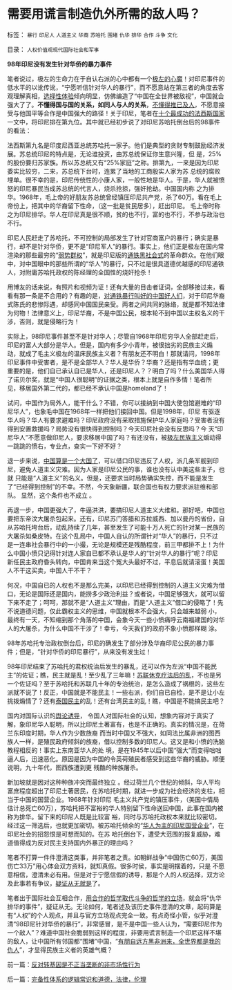 # 需要用谎言制造仇外所需的敌人吗？

标签： `暴行` `印尼人` `人道主义` `华裔` `苏哈托` `围堵` `仇华` `排华` `合作` `斗争` `文化` 

目录： `人权价值观现代国际社会和军事`

**98年印尼没有发生针对华侨的暴力事件**

笔者说过，极左的生命力在于自认右派的心中都有一个[极左的心魔](../../../2009/7/26/极左生命力取决于右派的人格心魔.md)！对印尼事件的低水平的以讹传讹，“宁愿听信针对华人的暴行”，而不愿意站在第三者的角度去客观理解真相，[选择性体验](../../../2009/4/4/期望，预期和选择性体验；有调查也没有发言权.md)倾向明显，仿佛编造了“中国在全世界被敌视”，中国就会强大了了。**不懂得国与国的关系，如同人与人的关系**，[不懂得推已及人](../../../2009/6/19/“已所不欲，勿施于人”就是普世的价值观.md)，不愿意接受与他国平等合作是中国强大的路径！关于印尼，笔者在[十个最成功的法西斯国家](http://blog.sina.com.cn/s/blog_5563a64d0100bhej.html)一文中，将印尼排在第九位。其中就已经初步说了对印尼苏哈托倒台后的98事件的看法：

法西斯第九名是印度尼西亚总统苏哈托一家子。他们是典型的贪财专制鼓励经济发展。苏总统印尼的特点是，无论谁投资，由苏总统保证你生意兴隆，但
是，25%的股份要归苏家族。所以苏总统又有“25%家庭”之称。排第九，一来是因为印尼委实比较穷，二来，苏总统下台时，连累了当地的工商殷实人家为苏
总统的腐败埋单。很不幸的是，印尼传统性的小康人家，一般性地是华人。于是，华人就被愤怒的印尼暴民当成苏总统的代言人，烧杀抢掠，强奸抢劫。中国国内称
之为排华。1968年，毛上帝的好朋友苏总统曾经镇压印尼共产党，杀了60万。看在毛上帝份上，把其中的华裔留下性命，（这一批是贫民居多），赶出印尼。
毛上帝时称之为印尼排华。华人在印尼真是很不顺，贫的也不行，富的也不行，不参与政治也不行。

印尼人民赶走了苏哈托，不可控制的局部发生了针对官商富户的暴行；确实是暴行，却不是针对华侨，更不是“印尼军人”的暴行。事实上，他们正是极左在国内常渲染的那些最穷的“[弱势群权](../../../2009/7/31/弱势人群和人权弱势人群之人人平等.md)”，就是印尼版的[通铁黑社会式](http://blog.163.com/darthvad/blog/static/53399470200971005657759/)的革命群众。在他们眼中，对中国眼中的那些所谓的“华人”的暴行，只不过是很具道德优越感的印尼通铁人，对附庸苏哈托政权的陈经理的全国性的烧奸抢杀！

用博友的话来说，有照片和视频为证！还有大量的目击者证词，全部移接过来，看看有那一条是不合用的？有趣的是，[对通铁暴行叫好的中国好人们](http://darthvad.blog.sohu.com/129394309.html)，对于印尼华裔
式陈氏的悲惨际遇，却感同中国国民亲受。两者之间共同的脉络，就是都不知法律为何物！法律意义上，印尼华裔，不是中国公民，根本轮不到中国以主权名义的干
涉，否则，就是侵略行为！

实际上，98印尼事件甚至不是针对华人；尽管自1968年印尼穷华人全部赶走后，印尼的富人大部分是华人。但是，国内有多少小青年，被很拙劣的民族主义煽
动，就成了毛主义极左的温床民族主义者？有朋友还不明白！那就请问，1998年印尼事件中受害者，是不是全部华人？华人是华侨？华裔？还是指有华血统；更
重要的是，他们自已承认自已是华人，还是印尼人？？明白了吗？什么美国华人得了诺贝尔奖，就是“中国人很聪明”的证据之类，根本上就是自作多情！笔者所
见，移居国外第二代的，都已经不承认中国是homeland了！

试问，中国作为局外人，能干什么？不错，你可以接纳到中国大使包馆避难的“印尼华人”，也象毛中国在1968年一样把他们接回中国。但是1998年，印尼
有驱逐华人吗？华人有要求避难吗？印尼政府没有采取措施保护华人家庭吗？受害者没有得到安置救援吗？局势没有很快得到控制吗？今天印尼社会没有反思吗？今
天“印尼华人”不愿意做印尼人，要求移居中国了吗？有还没有，被[极左民族主义](htthttp://blog.sina.com.cn/s/blog_5563a64d0100g1x8.html)煽动得一跳跳的愤右，专业点，查实一下好不好？

退一步来说，[中国算是一个大国了](../../../2009/9/30/中国是一个大国！.md)，可以借口印尼违反了人权，派几条军舰到印尼，避免人道主义灾难。因为人家是印尼公民的事，谁也没有认中美这些主子，也就
只能是“人道主义”的名义。但是，还要求当时局势确实失控，而不能是发生了“已经得到控制”的不幸。不然，今天象新疆，联合国也有权力要求派驻维和部队。
显然，这个条件也不成立 。

再退一步，中国更强大了，牛逼洪洪，要搞印尼人道主义大维和。那好吧，中国也要把东帝汶大屠杀包起来。还有，印尼苏门答腊和苏拉威西、加以曼丹的省份，自
从苏哈托垮台后，动乱持续了几年，甚至发生了可能十万人死亡的针对某一民族的大屠杀如桑皮特。在这个乱局中，中国人自认的所谓针对“华人”的暴行，只不过
是一连串社会暴行中的一小撮，无论是规模还是残酷程度，前三甲都排不上！为什么中国小愤只记得针对连人家自已都不承认是华人的“针对华人的暴行”呢？印尼
新任民主政府昏头转向，中国肯来当这个冤大头最好不过，平息后就请滚蛋！美国人不干这买卖，中国人干不干？

何况，中国自已的人权也不是那么完美，以印尼已经得到控制的人道主义灾难为借口，无论是国际还是国内，能捞多少政治利益？或者说，中国足够强大，就可以留
下来不走了；呵呵，那就不是“人道主义”理由，而是“人道主义”借口的侵略了！先不说道德问题，仅此霸权主义的思维，中国就根本不会强大，只会越来越弱
小，最终有一天，不知缩到那个角落的中国，会象今天一些小愤痛呼云南福建国的对华人的大屠杀，为什么中国不干涉了！幸亏，今天我们的政府不象小愤那样糊
涂。

98年苏哈托专治政权倒台后，印尼的确发生了部分涉及华裔印尼公民的暴力事件；但是，“针对华侨的印尼暴行”，从来没有发生过！

98年印尼结束了苏哈托的君权统治后发生的暴乱，还可以作为左派“中国不能民主”的佐证；瞧，民主就是乱！至少乱了三年嘛！[苏联休克疗法后的乱](../../../2008/12/23/私有化，关闭亏损国企，强化社会保障.md)，不也是另一个佐证吗？至于苏哈托和苏联几十年的专治统治，是怎么造成了祸根的，这些左派就不说了！反正，中国就是不能民主！一些右派，你们自已自检，是不是让小左挑拨煽情了？还有[泰国民主](http://blog.163.com/darthvad/blog/static/533994702009315111347618/)的乱！还有台湾民主的乱！瞧，中国是不能搞民主吧？

国内对国际认识的[舆论诱导](../../../2009/6/21/舆论诱导推广科学的发展观.md)，
令国人对国际社会的认知，想象内容对于真实了解，象印尼华人聪明，所以比印尼土著富有，也是不正确的。真实的情况是，在荷兰东印度时期，华人作为少数族裔
而当时中国又不强大，如同法比属非洲的图西族人一样，是殖民政府倾斜的族裔，借以控制多数的印尼人。这又是和小愤的洗脑教程相反的！事实上东南亚华人的处
境，是在1945年以后中国“强大”而变得咄咄逼人后，迅速恶化。原因是因为中国的令英荷殖民者感受到这些华裔的威胁。顺便说明，九十年代，图西族遭到更
残酷的种族屠杀。

新加坡就是因对这种种族冲突而最终独立
。经过荷兰几个世纪的倾斜，华人平均富庶程度超出了印尼土著居民，在苏哈托时期，就进一步成为社会经济的支柱，相当于中国的国营企业。1968年针对印尼
毛主义共产党的镇压事件，（美国中情局估计总死亡60万），苏哈托把不富裕的华人特别留下性命送回中国，此事在国内被称为排华。留下来的印尼人既是比较富
裕，同时与苏哈托政权本来就比较密切。经过这一筛选后，也就更加密切。被苏哈托倾余的“[华人为主的印尼国营企业](../../../2009/8/14/特权民企距离俄国式寡头有多远？.md)”，在印尼社会的招怨恨是可想而知的。在苏
哈托倒台下，遭受大范围的报复威胁，难道值得成为反对民主支持国内外暴正的理由吗？

笔者不打算一件件澄清这类事，并非笔者之责。如朝鲜战争“中国伤亡60万，美国伤亡33万”用心体会双方资料，就知真假。很多时侯，事实是明摆着的，只是
不愿意相信，澄清未必有用。但是对于宁愿信假的诱导，那是个人的人权选择，双方论及此事若有争议，[疑证从无就是](../../../2009/5/19/疑证与实证的精确语义，及疑证从无.md)了。



笔者出于国际社会互相合作，[用合作的哲学取代斗争的哲学的立场](../../../2010/2/3/“斗争哲学”取代“务实合作”的传统文化.md)，就会将“仇华排华的事件”，疑证从无。无论如何，笔者述及该历史事件澄清的文章，起码算是有“人权”的个人观点，并且与官方立场观点完全一致。有点奇怪小管，似乎对澄清“98印尼针对华侨的暴行”，非常感冒，是不是中国一些人认为，“需要印尼作为一个敌人”？难道中国社会脆弱到这样的程度，非要用谎言制造一个印尼这样不堪的敌人，让中国所有邻国都“围堵”中国，“[有朋自远方黑非洲来，全世界都是我的仇人](../../../2009/12/17/正义向善的战争，和不正义的战争.md)”，才显得民族主义者的英雄气概？





前一篇：[反对转基因是不正当垄断的非市场性行为](../../../2010/2/12/反对转基因是不正当垄断的非市场性行为.md)

后一篇：[完备性体系的逻辑常识和道德，法律，伦理](../../../2010/2/21/完备性体系的逻辑常识和道德，法律，伦理.md)